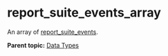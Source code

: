 # report\_suite\_events\_array

An array of [report\_suite\_events](r_report_suite_events.md#).

**Parent topic:** [Data Types](../data_types/c_datatypes.md)


